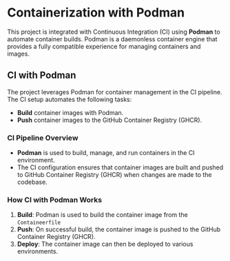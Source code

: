# Containerization with Podman 

This project is integrated with Continuous Integration (CI) using **Podman** to automate container builds. Podman is a daemonless container engine that provides a fully compatible experience for managing containers and images.

## CI with Podman

The project leverages Podman for container management in the CI pipeline. The CI setup automates the following tasks:

- **Build** container images with Podman.
- **Push** container images to the GitHub Container Registry (GHCR).

### CI Pipeline Overview

- **Podman** is used to build, manage, and run containers in the CI environment.
- The CI configuration ensures that container images are built and pushed to GitHub Container Registry (GHCR) when changes are made to the codebase.

### How CI with Podman Works

1. **Build**: Podman is used to build the container image from the `Containeerfile`
2. **Push**: On successful build, the container image is pushed to the GitHub Container Registry (GHCR).
3. **Deploy**: The container image can then be deployed to various environments.